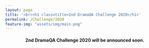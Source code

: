 ```yaml
---
layout: page
title: '<br><h1 class=title>2nd DramaQA Challenge 2020</h1>'
permalink: /Challenge/2020
feature-img: "assets/img/main.png"
---
```



<div class="challenge content-container">
  <h4 class = "content-title" style="TEXT-ALIGN: center">
    2nd DramaQA Challenge 2020 will be announced soon.
  </h4>
</div>